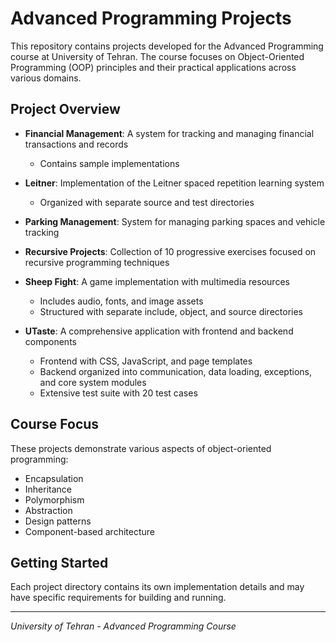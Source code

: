 # Advanced Programming Projects

This repository contains projects developed for the Advanced Programming course at University of Tehran. The course focuses on Object-Oriented Programming (OOP) principles and their practical applications across various domains.

## Project Overview

- **Financial Management**: A system for tracking and managing financial transactions and records
  - Contains sample implementations

- **Leitner**: Implementation of the Leitner spaced repetition learning system
  - Organized with separate source and test directories

- **Parking Management**: System for managing parking spaces and vehicle tracking

- **Recursive Projects**: Collection of 10 progressive exercises focused on recursive programming techniques

- **Sheep Fight**: A game implementation with multimedia resources
  - Includes audio, fonts, and image assets
  - Structured with separate include, object, and source directories

- **UTaste**: A comprehensive application with frontend and backend components
  - Frontend with CSS, JavaScript, and page templates
  - Backend organized into communication, data loading, exceptions, and core system modules
  - Extensive test suite with 20 test cases

## Course Focus

These projects demonstrate various aspects of object-oriented programming:
- Encapsulation
- Inheritance
- Polymorphism
- Abstraction
- Design patterns
- Component-based architecture

## Getting Started

Each project directory contains its own implementation details and may have specific requirements for building and running.

---

*University of Tehran - Advanced Programming Course*
